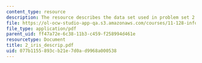 ```yaml
---
content_type: resource
description: The resource describes the data set used in problem set 2.
file: https://ol-ocw-studio-app-qa.s3.amazonaws.com/courses/11-128-information-technology-and-the-labor-market-spring-2005/077b1155893cb21e7d0ad9968a000538_2_iris_descrip.pdf
file_type: application/pdf
parent_uid: ff47a72e-6c38-11b3-c459-f258994d461e
resourcetype: Document
title: 2_iris_descrip.pdf
uid: 077b1155-893c-b21e-7d0a-d9968a000538
---
```

